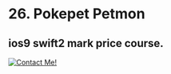 # 26. Pokepet Petmon
## ios9 swift2 mark price course.

[![Contact Me!](https://github.com/alxcancado/io9-swift2-mark-price-course/raw/master/26.%20pokepet%20petmon/images/pokepet.gif)](https://alxcancado.github.io)